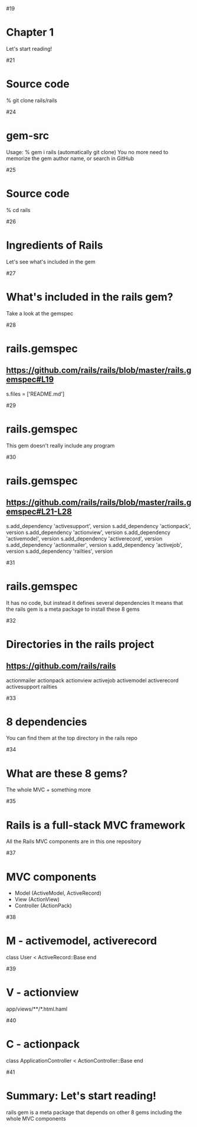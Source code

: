 #19
# Chapter 1
Let's start reading!

#21
# Source code
% git clone rails/rails

#24
# gem-src
Usage: % gem i rails (automatically git clone)
You no more need to memorize the gem author name, or search in GitHub

#25
# Source code
% cd rails

#26
# Ingredients of Rails
Let's see what's included in the gem

#27
# What's included in the rails gem?
Take a look at the gemspec

#28
# rails.gemspec
## https://github.com/rails/rails/blob/master/rails.gemspec#L19
s.files = ['README.md']

#29
# rails.gemspec
This gem doesn't really include any program

#30
# rails.gemspec
## https://github.com/rails/rails/blob/master/rails.gemspec#L21-L28
s.add_dependency 'activesupport', version
s.add_dependency 'actionpack',    version
s.add_dependency 'actionview',    version
s.add_dependency 'activemodel',   version
s.add_dependency 'activerecord',  version
s.add_dependency 'actionmailer',  version
s.add_dependency 'activejob',     version
s.add_dependency 'railties',      version

#31
# rails.gemspec
It has no code, but instead it defines several dependencies
It means that the rails gem is a meta package to install these 8 gems

#32
# Directories in the rails project
## https://github.com/rails/rails
actionmailer
actionpack
actionview
activejob
activemodel
activerecord
activesupport
railties

#33
# 8 dependencies
You can find them at the top directory in the rails repo

#34
# What are these 8 gems?
The whole MVC + something more

#35
# Rails is a full-stack MVC framework
All the Rails MVC components are in this one repository

#37
# MVC components
- Model (ActiveModel, ActiveRecord)
- View (ActionView)
- Controller (ActionPack)

#38
# M - activemodel, activerecord
class User < ActiveRecord::Base
end

#39
# V - actionview
app/views/**/*.html.haml

#40
# C - actionpack
class ApplicationController < ActionController::Base
end

#41
# Summary: Let's start reading!
rails gem is a meta package that depends on other 8 gems including the whole MVC components
